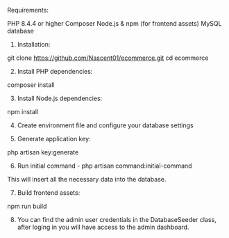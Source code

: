 Requirements:

PHP 8.4.4 or higher
Composer
Node.js & npm (for frontend assets)
MySQL database

1. Installation:

git clone https://github.com/Nascent01/ecommerce.git
cd ecommerce

2. Install PHP dependencies:

composer install

3. Install Node.js dependencies:

npm install

4. Create environment file and configure your database settings

5. Generate application key:

php artisan key:generate

6. Run initial command - php artisan command:initial-command

This will insert all the necessary data into the database.

7. Build frontend assets:

npm run build

8. You can find the admin user credentials in the DatabaseSeeder class, after loging in you will have access to the admin dashboard.